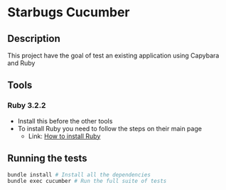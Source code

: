 # Starbugs Cucumber

## Description

This project have the goal of test an existing application using Capybara and Ruby

## Tools

### Ruby 3.2.2

- Install this before the other tools
- To install Ruby you need to follow the steps on their main page
    - Link: [How to install Ruby](https://www.ruby-lang.org/pt/documentation/installation/)

## Running the tests

```bash
bundle install # Install all the dependencies
bundle exec cucumber # Run the full suite of tests
```
